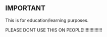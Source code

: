 ## IMPORTANT

This is for education/learning purposes.

PLEASE DONT USE THIS ON PEOPLE!!!!!!!!!!!!!!!